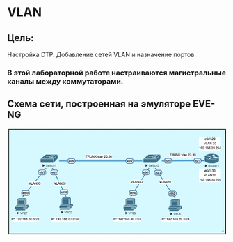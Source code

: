 # VLAN

## Цель:
Настройка DTP.
Добавление сетей VLAN и назначение портов.

### В этой лабораторной работе настраиваются магистральные каналы между коммутаторами.


## Схема сети, построенная на эмуляторе EVE-NG
![](https://github.com/Samurai1135/otus-network-engeneer/blob/73da4c02996a5d358a01fa937864a16ec8272ce5/Lab-01/NetworkScheme/%D0%A1%D1%85%D0%B5%D0%BC%D0%B0%20%D1%81%D0%B5%D1%82%D0%B8%20%D0%B2%20EVE-ng.png)
